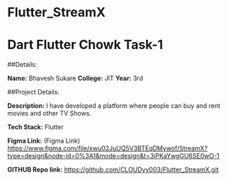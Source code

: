 # Flutter_StreamX

# Dart Flutter Chowk Task-1

##Details:

**Name:** Bhavesh Sukare
**College:** JIT
**Year:** 3rd

##Project Details:

**Description:** I have developed a platform where people can buy and rent movies and other TV Shows.

**Tech Stack:** Flutter

**Figma Link:** (Figma Link) https://www.figma.com/file/xwu02JuUQ5V3BTEqDMywof/StreamX?type=design&node-id=0%3A1&mode=design&t=3iPKaYwgGU6SE0wO-1

**GITHUB Repo link:** https://github.com/CLOUDyy003/Flutter_StreamX.git
